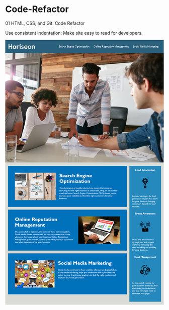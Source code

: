 # Code-Refactor
01 HTML, CSS, and Git: Code Refactor

Use consistent indentation: Make site easy to read for developers. 

![Alt text](assets/images/01-html-css-git-homework-demo.png)